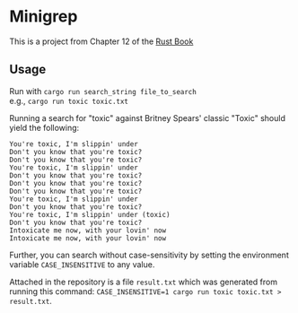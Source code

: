 # Minigrep

This is a project from Chapter 12 of the [Rust Book](https://doc.rust-lang.org/book/ch12-00-an-io-project.html)  

## Usage
Run with `cargo run search_string file_to_search`  
e.g., `cargo run toxic toxic.txt`

Running a search for "toxic" against Britney Spears' classic "Toxic" should yield the following:
```
You're toxic, I'm slippin' under
Don't you know that you're toxic?
Don't you know that you're toxic?
You're toxic, I'm slippin' under
Don't you know that you're toxic?
Don't you know that you're toxic?
Don't you know that you're toxic?
You're toxic, I'm slippin' under
Don't you know that you're toxic?
You're toxic, I'm slippin' under (toxic)
Don't you know that you're toxic?
Intoxicate me now, with your lovin' now
Intoxicate me now, with your lovin' now
```

Further, you can search without case-sensitivity by setting the environment variable `CASE_INSENSITIVE` to any value.

Attached in the repository is a file `result.txt` which was generated from running this command:
`CASE_INSENSITIVE=1 cargo run toxic toxic.txt > result.txt`.